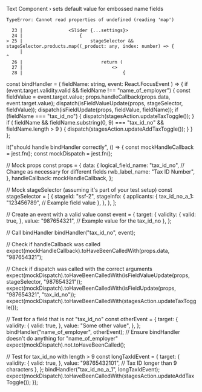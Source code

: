  Text Component › sets default value for embossed name fields

    TypeError: Cannot read properties of undefined (reading 'map')

      23 |                 <Slider {...settings}>
      24 |                     {
    > 25 |                         stageSelector && stageSelector.products.map((_product: any, index: number) => {
         |                                                                 ^
      26 |                             return (
      27 |                                 <>
      28 |                                     {

const bindHandler = (
    fieldName: string,
    event: React.FocusEvent<HTMLInputElement>
  ) => {
    if (event.target.validity.valid && fieldName !== "name_of_employer") {
      const fieldValue = event.target.value;
      props.handleCallback(props.data, event.target.value);
      dispatch(isFieldValueUpdate(props, stageSelector, fieldValue));
      dispatch(isFieldUpdate(props, fieldValue, fieldName));
      if (fieldName === "tax_id_no") {
        dispatch(stagesAction.updateTaxToggle());
      }
      if (
        fieldName &&
        fieldName.substring(0, 9) === "tax_id_no" &&
        fieldName.length > 9
      ) {
        dispatch(stagesAction.updateAddTaxToggle());
      }
    }
  };

  it("should handle bindHandler correctly", () => {
  const mockHandleCallback = jest.fn();
  const mockDispatch = jest.fn();

  // Mock props
  const props = {
    data: {
      logical_field_name: "tax_id_no", // Change as necessary for different fields
      rwb_label_name: "Tax ID Number",
    },
    handleCallback: mockHandleCallback,
  };

  // Mock stageSelector (assuming it's part of your test setup)
  const stageSelector = [
    {
      stageId: "ssf-2",
      stageInfo: {
        applicants: {
          tax_id_no_a_1: "123456789", // Example field value
        },
      },
    },
  ];

  // Create an event with a valid value
  const event = {
    target: {
      validity: {
        valid: true,
      },
      value: "987654321", // Example value for the tax_id_no
    },
  };

  // Call bindHandler
  bindHandler("tax_id_no", event);

  // Check if handleCallback was called
  expect(mockHandleCallback).toHaveBeenCalledWith(props.data, "987654321");

  // Check if dispatch was called with the correct arguments
  expect(mockDispatch).toHaveBeenCalledWith(isFieldValueUpdate(props, stageSelector, "987654321"));
  expect(mockDispatch).toHaveBeenCalledWith(isFieldUpdate(props, "987654321", "tax_id_no"));
  expect(mockDispatch).toHaveBeenCalledWith(stagesAction.updateTaxToggle());

  // Test for a field that is not "tax_id_no"
  const otherEvent = {
    target: {
      validity: {
        valid: true,
      },
      value: "Some other value",
    },
  };
  bindHandler("name_of_employer", otherEvent);
  // Ensure bindHandler doesn't do anything for "name_of_employer"
  expect(mockDispatch).not.toHaveBeenCalled();

  // Test for tax_id_no with length > 9
  const longTaxIdEvent = {
    target: {
      validity: {
        valid: true,
      },
      value: "98765432101", // Tax ID longer than 9 characters
    },
  };
  bindHandler("tax_id_no_a_1", longTaxIdEvent);
  expect(mockDispatch).toHaveBeenCalledWith(stagesAction.updateAddTaxToggle());
});
